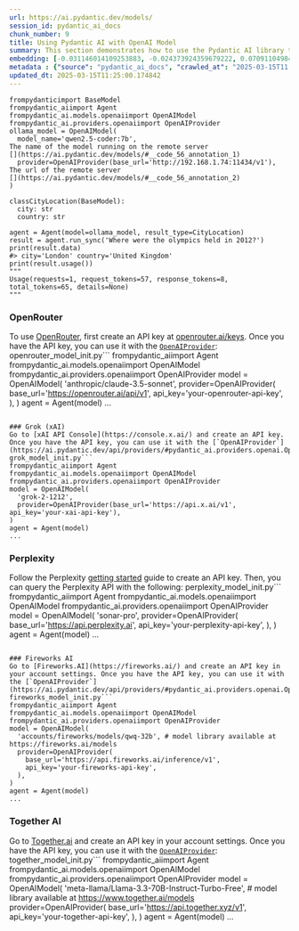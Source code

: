 ```yaml
---
url: https://ai.pydantic.dev/models/
session_id: pydantic_ai_docs
chunk_number: 9
title: Using Pydantic AI with OpenAI Model
summary: This section demonstrates how to use the Pydantic AI library to create a model and interact with OpenAI's API. It includes initializing an OpenAI model with specific parameters, defining a data structure for city locations using BaseModel, and running an agent to query information about the 2012 Olympics, displaying the result and usage details.
embedding: [-0.031146014109253883, -0.024373924359679222, 0.07091104984283447, -0.04197575896978378, 0.007513660937547684, -0.01460756454616785, -0.022233160212635994, 0.0342802032828331, -0.004704783204942942, 0.0017787228571251035, 0.003426271490752697, -0.05926977097988129, 9.31337199290283e-05, -0.04247947037220001, -0.01700018346309662, -0.026542672887444496, -0.03881358727812767, 0.029774805530905724, 0.008465111255645752, 0.05831832066178322, 0.05224582925438881, 0.0160487312823534, -0.016706353053450584, 0.011795188300311565, -0.016790304332971573, -0.012942525558173656, -7.826730143278837e-05, 0.05700308084487915, -0.00306772836484015, -0.01800760067999363, -0.001943127834238112, -0.012096014805138111, -0.04337495192885399, -0.025801099836826324, -0.028403596952557564, -0.006149448920041323, 0.00038893165765330195, -0.005834630690515041, 0.02701839804649353, 0.035399556159973145, 0.0433189831674099, -0.07902636379003525, 0.006901514250785112, 0.04320704936981201, -0.004624329507350922, 0.024331947788596153, -0.015600990504026413, 0.00573668722063303, -0.006075991317629814, 0.0016501720529049635, 0.004967131651937962, 0.04021277651190758, -0.016062723472714424, -0.041388098150491714, -0.015251192264258862, -0.012578736059367657, -0.017447924241423607, 0.023100659251213074, -0.013803028501570225, -0.01026307325810194, 0.007548640947788954, 0.010347024537622929, 0.019210906699299812, 0.04695688188076019, 0.0012137989979237318, -0.04082842171192169, -0.06357928365468979, 0.0005308184772729874, -0.040016889572143555, 0.01270466297864914, -0.022191185504198074, 0.03341270610690117, -0.015447079204022884, -0.02185537852346897, 0.014341717585921288, -0.03450407460331917, -0.03587528318166733, 0.12346470355987549, -0.00646776519715786, -0.015363127924501896, -0.022289128974080086, -0.015181233175098896, -0.00573668722063303, -0.03847777843475342, 0.00587310828268528, -0.029383031651377678, -0.07958604395389557, -0.006953984033316374, -0.021729450672864914, -0.05151825025677681, -0.007730535697191954, -0.03290899470448494, -0.017629818990826607, 0.015489055775105953, 0.09615247696638107, 0.022387072443962097, 0.010983657091856003, 0.0026217359118163586, 0.02125372551381588, 0.031509801745414734, 0.013096436858177185, -0.06190025433897972, -0.037778183817863464, 0.030250530689954758, 0.021281709894537926, -0.019910501316189766, 0.026906462386250496, 0.010731802321970463, -0.008080333471298218, 0.0005089560872875154, -0.11232713609933853, -0.01540510356426239, 0.0059220800176262856, -0.0069364942610263824, -0.029103193432092667, 9.286043496103957e-05, -0.012172969989478588, -0.020680056884884834, -0.007947410456836224, -0.04804825410246849, -0.05672324448823929, -0.005988541524857283, 0.04519389942288399, 0.02441590093076229, 0.04410253092646599, -0.0006965352804400027, 0.0012452808441594243, -0.02385622262954712, -0.0400448739528656, -0.035539478063583374, -0.009731380268931389, 0.00852807518094778, 0.03945721313357353, -0.0015137508744373918, 0.0030082627199590206, -0.03276907652616501, -0.035455524921417236, -0.0023471445310860872, -0.03923334181308746, 0.03903745487332344, 0.0039002476260066032, -0.029606902971863747, -0.0335526242852211, 0.04273132234811783, -0.08775731921195984, -0.006960980128496885, -0.0075836204923689365, -0.03685471788048744, -0.024737713858485222, 0.007982390001416206, 0.012284905649721622, -0.012214945629239082, -0.014803451485931873, 0.003641397226601839, -0.02756408229470253, 0.009416562505066395, 0.025717148557305336, 0.06397105753421783, 0.031062062829732895, -0.014439661055803299, -0.026906462386250496, 0.05070671811699867, -0.035259637981653214, 0.0036204091738909483, -0.022457031533122063, 0.01754586771130562, -0.05535203590989113, 0.02217719331383705, -0.07018347084522247, -0.05910186842083931, -0.019322840496897697, 0.006107472814619541, -0.012075026519596577, 0.0245418269187212, 0.02272287756204605, -0.0418638251721859, -0.02824968658387661, -0.0050230990163981915, -0.043402936309576035, -0.05330921337008476, -0.01096966490149498, 0.01504131406545639, -0.038421813398599625, 0.03153778612613678, -0.016342561691999435, -0.0012653942685574293, -0.003081720322370529, 0.031285934150218964, 0.01305446121841669, 0.09201086312532425, 0.017168086022138596, 0.030250530689954758, 0.028963273391127586, 0.05809445306658745, 0.03789011761546135, -0.016146674752235413, 0.031789641827344894, -0.03461600840091705, 0.049531396478414536, 0.00418358389288187, 0.010046198032796383, -0.0066076843068003654, 0.019126953557133675, -0.04857994616031647, 0.024303965270519257, -0.08350377529859543, 0.008171280845999718, -0.015307160094380379, -0.009066764265298843, 0.018133528530597687, 0.016664376482367516, -0.04827212542295456, 0.03223738446831703, -0.020358243957161903, -0.0241780374199152, -0.015936797484755516, -0.0396810844540596, 0.009416562505066395, 0.01923888921737671, 0.05165816843509674, -0.019490744918584824, 0.041388098150491714, 0.01320837251842022, -0.016930222511291504, 0.014775467105209827, 0.03299294784665108, 0.026626624166965485, -0.05232977867126465, 0.038869552314281464, 0.005491828545928001, 0.0259690023958683, 0.0178676825016737, -0.0320974625647068, -0.0156849417835474, 0.04401858150959015, -0.029047226533293724, 0.0757242739200592, -0.0059010921977460384, 0.006751101464033127, -0.03374851122498512, 0.029634885489940643, -0.026864485815167427, 0.022960741072893143, 0.009528497233986855, 0.04723672196269035, -0.006415295414626598, -0.012781619094312191, -0.03721850737929344, 0.02710234932601452, 0.018483325839042664, 0.05333719775080681, -0.004953139461576939, 0.0021197758615016937, 0.024975577369332314, -0.013607142493128777, 0.0033790485467761755, -0.04997913911938667, -0.0200224369764328, -0.08473506569862366, -5.596768096438609e-05, 0.002032326301559806, 0.031118029728531837, -0.006282371934503317, 0.01855328492820263, -0.002373379422351718, -0.033944398164749146, -0.04228358343243599, 0.008388156071305275, -0.019896510988473892, -0.013012485578656197, 0.009934263303875923, 0.0346439927816391, 0.016566433012485504, -0.06128460913896561, -0.06469863653182983, 0.0024083591997623444, 0.02230312116444111, 0.018623245880007744, -0.013935952447354794, 0.0019483747892081738, -0.0020620592404156923, 0.005929076112806797, 0.03649092838168144, 0.024429891258478165, 0.009864303283393383, 0.00573668722063303, -0.014495628885924816, -0.0039107417687773705, -0.03198552876710892, -0.005523310508579016, 0.0288513395935297, 0.016216635704040527, 0.0027459142729640007, -0.03232133388519287, 0.0324612557888031, -0.014159822836518288, 0.0429551936686039, -0.0022369581274688244, 0.026206865906715393, -0.0020987880416214466, 0.07477281987667084, 0.016720343381166458, -0.01078777015209198, -0.02129570208489895, -0.0008679362945258617, 0.031929560005664825, -0.007408721372485161, -0.008017370477318764, 0.05490429326891899, -0.017671795561909676, -0.02678053453564644, 0.03204149752855301, -0.012103010900318623, -0.008577046915888786, -0.024737713858485222, -0.021043848246335983, 0.035399556159973145, 0.0023209096398204565, 0.018777156248688698, -0.01933683268725872, -0.07225427776575089, -0.038197942078113556, 0.0006493125110864639, -0.005264459643512964, -0.05370098724961281, 0.009913275018334389, 0.021645499393343925, -0.020008444786071777, -0.004508896265178919, 0.001228665467351675, 0.01471949927508831, -0.027913879603147507, 0.00682106101885438, 0.03103407844901085, 0.013782041147351265, -0.0028351128567010164, -0.005114046856760979, 0.011900127865374088, 0.0037988063413649797, 0.039065439254045486, -0.055156148970127106, -0.0051385327242314816, -0.0530293770134449, 0.024583803489804268, -0.03520366922020912, 0.05294542387127876, 0.02601097896695137, 0.05179808661341667, -0.008723962120711803, -0.0019273869693279266, 0.01663639210164547, 0.013886980712413788, 0.006177432835102081, 0.03450407460331917, -0.0073457579128444195, 0.002586756134405732, 0.0054008811712265015, -0.001916893059387803, -0.014138835482299328, -0.0018399374093860388, -0.05260961875319481, 0.028501540422439575, 0.0020393223967403173, -0.007961402647197247, -0.00012297586363274604, 0.010990653187036514, -0.003931729588657618, -0.03265714272856712, -0.021925337612628937, 0.005589772015810013, 0.006474760826677084, -0.012557747773826122, -0.03400036692619324, -0.012879562564194202, -0.029327064752578735, -0.006096979137510061, -0.022778846323490143, 0.037470363080501556, 0.011851156130433083, 0.0415000356733799, 0.05051083117723465, 0.011004645377397537, -7.744746108073741e-05, -0.04163995385169983, 0.009661420248448849, 0.008416139520704746, 0.029914725571870804, -0.007072915323078632, -0.038141973316669464, 0.04488607868552208, 0.0299427080899477, -0.040296729654073715, -0.013775045052170753, -0.007786503527313471, -0.01651046611368656, 0.006051505450159311, 0.03212544694542885, 0.013278331607580185, 0.017168086022138596, 0.040296729654073715, -0.010032206773757935, -0.011319463141262531, -0.01718207821249962, 0.022275136783719063, -0.03562342748045921, 0.010067186318337917, 0.041528020054101944, -0.0025989990681409836, -0.01399192027747631, 0.021127799525856972, 0.033300768584012985, -0.0396810844540596, 0.019406793639063835, -0.016720343381166458, -0.006002533715218306, -0.043486885726451874, -0.0033965385518968105, -0.011711237020790577, 0.040800437331199646, 0.012599723413586617, -0.004736264701932669, -0.07818684726953506, -0.014565588906407356, -0.01974259875714779, -0.08686184138059616, 0.03327278420329094, 0.04793631657958031, -0.03794608637690544, 0.023212594911456108, -0.058710094541311264, -0.016216635704040527, 0.026682591065764427, 0.015754900872707367, -0.0041136243380606174, -0.0032881011720746756, -0.030502384528517723, -0.013754057697951794, 0.032573189586400986, -0.0012855076929554343, -0.00608998304232955, 0.019084978848695755, -0.0714707300066948, -0.035259637981653214, 0.009276642464101315, -0.04119221121072769, -0.019490744918584824, -0.022750861942768097, -0.021869370713829994, 0.012438816949725151, 0.0012356614461168647, -0.002957541961222887, -0.016468489542603493, 0.0003965834912378341, 0.024401908740401268, 0.01754586771130562, -0.06083686649799347, 0.044494304805994034, -0.006338339764624834, 0.07398927211761475, -0.03271310776472092, 0.03542754054069519, 0.03103407844901085, -0.0584302581846714, 0.007233822718262672, 0.016244618222117424, 0.01329931989312172, 0.00859103910624981, -0.009346602484583855, 0.006282371934503317, -0.021519573405385017, 0.00638731149956584, -0.012214945629239082, -0.009717388078570366, -0.041024308651685715, -0.01755985990166664, -0.05938170850276947, 0.04049261659383774, 0.0119980713352561, -0.03167770802974701, -0.018595261499285698, -0.006055003497749567, -0.011144564487040043, -0.02724226750433445, 0.0335526242852211, -0.027396179735660553, 0.07063121348619461, -0.0005657982546836138, -0.019406793639063835, 0.016986191272735596, 0.02084796130657196, -0.011536338366568089, 0.03909342363476753, 0.05736687034368515, -0.01814752072095871, 0.03998890519142151, -0.02359037660062313, -0.024611787870526314, 0.008542067371308804, -0.02080598473548889, -0.0068105668760836124, -0.0046942890621721745, -0.040800437331199646, -0.012235933914780617, 0.06542621552944183, -0.016384538263082504, -0.003449008334428072, 0.011522346176207066, -0.015279176644980907, 0.010347024537622929, 0.04278729110956192, -0.011760208755731583, -0.015111273154616356, 0.0003023566387128085, 0.014089863747358322, 0.024835657328367233, 0.04771244525909424, 0.0006646161782555282, 0.03825390711426735, -0.008612026460468769, 0.012242930009961128, 0.009206683374941349, -0.017308004200458527, -0.030866175889968872, 0.018483325839042664, 0.00034389516804367304, 0.009857307188212872, -0.017294013872742653, -0.019462760537862778, -0.019686631858348846, -0.013872988522052765, 0.04522188380360603, 0.015265184454619884, 0.003100959351286292, 0.011942103505134583, -0.04365478828549385, 0.00553030613809824, 0.01311742514371872, -0.01224992610514164, -0.0178676825016737, -0.021043848246335983, -0.017294013872742653, 0.05655534192919731, -0.005687715485692024, 0.002887582406401634, -0.014523613266646862, 0.03190157562494278, 0.016034740954637527, -0.018413366749882698, 0.0003305590944364667, 0.02125372551381588, 0.03808600455522537, 0.00046042160829529166, 0.011144564487040043, -0.023702312260866165, 0.02824968658387661, 0.015838854014873505, -0.03081020712852478, -0.028739403933286667, 0.031285934150218964, -0.024849649518728256, -0.007625596132129431, -0.00163967814296484, 0.03643495962023735, -0.002030577277764678, 0.006565708201378584, 0.05006308853626251, 0.027270251885056496, -0.0022614439949393272, -0.03867366537451744, -0.014593572355806828, 0.006041011307388544, -0.0026689586229622364, -0.008926845155656338, -0.039205361157655716, -0.01970062404870987, 0.018581269308924675, -0.021323686465620995, -0.001316114910878241, -0.02240106463432312, 0.0029225621838122606, -0.023338522762060165, -0.00590808829292655, 0.013383271172642708, 0.015614982694387436, -0.021225742995738983, -0.021337678655982018, 0.004452928435057402, 0.030502384528517723, -0.00635233148932457, 0.042115677148103714, 0.028487548232078552, -0.02012038044631481, -0.010927689261734486, -0.03338472172617912, -0.020680056884884834, 0.0024538328871130943, 0.004897172097116709, 0.0038442800287157297, -0.03940124809741974, 0.023870214819908142, 0.023380497470498085, -0.02125372551381588, -0.012151982635259628, 0.043179064989089966, -0.02788589708507061, -0.03912140801548958, 0.013131416402757168, 0.02367432788014412, -0.015055306255817413, -0.00434449128806591, 0.01732199639081955, -0.02262493409216404, 0.0025307885371148586, -0.008297208696603775, -0.0004617333470378071, 0.023870214819908142, -0.049475427716970444, 0.03593125194311142, 0.050398893654346466, -0.02802581526339054, 0.017154093831777573, -0.018539294600486755, 0.01663639210164547, 0.02847355604171753, -0.012291901744902134, 0.005009107291698456, -0.02871141955256462, -0.0196586474776268, -0.03660286217927933, 0.033300768584012985, -0.017895665019750595, 0.013292323797941208, 0.013180388137698174, -0.017951633781194687, -0.013222364708781242, 0.00526795769110322, -0.007072915323078632, -0.006485254969447851, -0.006016525439918041, -0.03570738062262535, -0.0021897354163229465, 0.03002665936946869, 0.01341825071722269, -0.02536735124886036, 0.04692889750003815, -0.006856040563434362, -0.029858756810426712, 0.02468174695968628, 0.0005382516537792981, -0.026262832805514336, -0.004131114576011896, -0.03081020712852478, 0.007429709658026695, 0.0009689404396340251, 0.023436466231942177, 0.00790543481707573, -0.004159098025411367, -0.018161512911319733, -0.028319645673036575, 0.019448768347501755, -0.06772089004516602, 0.016902239993214607, -0.017489898949861526, 0.002992521971464157, -0.0018924071919173002, 0.03587528318166733, 0.03422423452138901, 0.03170568868517876, 0.03601520135998726, 0.007520657032728195, -0.013495206832885742, 0.027088357135653496, 0.014215790666639805, 0.03274109214544296, 0.0007428834796883166, -0.007569628767669201, 0.042535435408353806, -0.03973705321550369, -0.011760208755731583, 0.027368195354938507, -0.006656656041741371, 0.03439214080572128, -0.05921380594372749, 0.018399374559521675, 0.036910682916641235, -0.03702262043952942, 0.012508776038885117, -0.01323635596781969, -0.009850312024354935, -0.011445390060544014, 0.004655811470001936, -0.016398530453443527, -0.005065075121819973, 0.025059528648853302, 0.007856463082134724, 0.0014848924474790692, 0.010437971912324429, 0.02907520905137062, -0.0415000356733799, -0.07807490974664688, -0.021421629935503006, 0.013768048956990242, 0.0033370729070156813, -0.020554130896925926, -0.030642304569482803, -0.014054883271455765, -0.010990653187036514, 0.047376640141010284, 0.040156811475753784, -0.011851156130433083, -0.017811713740229607, 0.01357216201722622, 0.0004055470635648817, 0.0068105668760836124, -0.01122151967138052, 0.02203727327287197, -0.0004595471255015582, 0.010871721431612968, -0.008311199955642223, -0.041528020054101944, -0.013278331607580185, 0.03439214080572128, -0.0189310684800148, -0.014005911536514759, 0.005635245703160763, -0.032797060906887054, -0.01974259875714779, 0.03223738446831703, -0.02298872359097004, -0.00280013307929039, -0.018581269308924675, -0.01919691450893879, -0.0036344011314213276, -0.0042395517230033875, -0.011249504052102566, -0.024989569559693336, -0.055016230791807175, 0.015013329684734344, -0.04270333796739578, -0.006159942597150803, -0.004008685238659382, -0.023842232301831245, -0.02248501591384411, 0.012298897840082645, -0.0005583650781773031, -0.02249900810420513, -0.00456136604771018, 0.04049261659383774, -0.043822694569826126, -0.004215065855532885, -0.022191185504198074, 0.011963091790676117, 0.0028403596952557564, -0.01373306941241026, 0.01138242706656456, 0.0024258492048829794, 0.010563899762928486, 0.008982812985777855, -0.037470363080501556, 0.016790304332971573, 0.007548640947788954, 0.00791243091225624, -0.004050660878419876, 0.02568916417658329, -0.0007717418484389782, -0.00499511556699872, 0.022610941901803017, -0.0005653609987348318, -0.0004016118182335049, -0.007090405561029911, -0.02692045457661152, -0.013928956352174282, 0.0018206986133009195, 0.028361622244119644, 0.029383031651377678, -0.03176165744662285, 0.010319041088223457, 0.0001104596522054635, 0.015027321875095367, -0.0035679396241903305, 0.01741993986070156, 0.00010384627967141569, 0.006041011307388544, -0.012096014805138111, 0.022429047152400017, 0.002028828486800194, -0.010053194127976894, -0.041751887649297714, -0.027312228456139565, -0.007555636577308178, -0.044410355389118195, -0.0004114499024581164, 0.01837139017879963, 0.017797721549868584, 0.02130969427525997, 0.023198602721095085, -0.0014577831607311964, -0.12458405643701553, -0.03349665552377701, 0.024947592988610268, -0.02052614651620388, 0.016076715663075447, 0.006681141909211874, 0.007737531792372465, 0.0303064975887537, -0.015069297514855862, -0.002564019290730357, 8.848796278471127e-05, -0.02893529087305069, -0.027592066675424576, 0.0019553708843886852, 0.03058633767068386, -0.03982100263237953, -0.004676799289882183, -0.01782570593059063, 0.03475593030452728, -0.019084978848695755, -0.007205838803201914, -0.013628129847347736, 0.039149392396211624, -0.0007096526678651571, -0.025423318147659302, -0.010479947552084923, -0.010165129788219929, 0.02125372551381588, 0.03095012716948986, -0.007779507432132959, -0.03970906883478165, 0.006688137538731098, -0.00056011404376477, 0.03800205513834953, -0.03643495962023735, 0.04933550953865051, 0.012005067430436611, 0.02729823626577854, 0.013334299437701702, -0.010640854947268963, -0.007135879248380661, -0.03450407460331917, 0.03176165744662285, -0.028501540422439575, 0.013348291628062725, -0.005663229618221521, -0.01417381502687931, -0.007632592227309942, -0.005834630690515041, -0.007212834898382425, 0.015461071394383907, 0.02692045457661152, 0.006327845621854067, 0.02165949158370495, 0.004078644793480635, 0.059493642300367355, -0.044858094304800034, 0.016202643513679504, -0.016762319952249527, -0.008612026460468769, 0.00634183781221509, 0.0008097823592834175, -0.023002715781331062, -0.009360594674944878, -0.02706037275493145, 0.01774175465106964, 0.021547555923461914, 0.03797407075762749, -0.03201351314783096, -0.023660335689783096, -0.007681563962250948, -0.009150715544819832, 0.006068995222449303, -0.012396841309964657, -0.0003301218675915152, -0.023240579292178154, 0.040800437331199646, 0.029466982930898666, 0.009262651205062866, -0.03766625002026558, 0.0232685636729002, -0.013698089867830276, 0.0050965566188097, 0.03808600455522537, -0.02427598088979721, -0.025423318147659302, 0.003819794161245227, -0.04757252708077431, -0.003732344601303339, 0.01637054607272148, 0.025941019877791405, -0.020092396065592766, 0.005750678945332766, -0.012725651264190674, -0.027731984853744507, 0.013712081126868725, -0.03643495962023735, 0.032936979085206985, 0.024080093950033188, 0.008227248676121235, 0.06156444922089577, 0.02929908037185669, -0.019070986658334732, 0.01663639210164547, 0.007051927503198385, 0.03752632811665535, -0.01471949927508831, -0.0004919034545309842, 0.005239973776042461, 0.008388156071305275, 0.02971883863210678, -0.003300344105809927, -0.0328250452876091, 0.0028805865440517664, -0.0203862264752388, 0.010542911477386951, 0.060780901461839676, -0.003770822426304221, -0.01992449350655079, 0.005705205257982016, 0.015335144475102425, 0.010305048897862434, 0.027256259694695473, 0.030250530689954758, 0.009297630749642849, -0.0054008811712265015, 0.0048202164471149445, -0.0013204874703660607, -0.019070986658334732, -0.012725651264190674, 0.02477969042956829, 0.0023611364886164665, -0.020512154325842857, 0.008814909495413303, -0.025801099836826324, 0.009731380268931389, 0.024234004318714142, -0.01754586771130562, -0.01348121464252472, -0.007590616587549448, -0.00815728958696127, -0.010633858852088451, 0.004456426482647657, -0.018133528530597687, -0.01497135404497385, 0.022205177694559097, -0.007590616587549448, -0.028879322111606598, -0.035819314420223236, -0.03134189918637276, 0.027130331844091415, -0.04516591876745224, -0.0122709134593606, 0.036267057061195374, -0.011242507956922054, 0.03240528702735901, 0.002420602133497596, -0.049475427716970444, -0.023562392219901085, -0.001964115770533681, 0.008031361736357212, 0.03201351314783096, 0.00358193158172071, -0.03397238254547119, 0.024751706048846245, -0.01323635596781969, -0.017168086022138596, -0.011683252640068531, 0.003361558774486184, -0.007184850983321667, 0.00661467993631959, 0.002955793170258403, 0.0045578680001199245, 0.026122914627194405, 0.055380020290613174, 0.04681696370244026, 0.015307160094380379, -0.018889091908931732, 0.010430975817143917, 0.05943767726421356, 0.013628129847347736, 0.011578314006328583, 0.011011640541255474, 0.01651046611368656, 0.02820771001279354, -0.00957746896892786, -0.02550726942718029, 0.009248659014701843, -0.002829865785315633, 0.009619444608688354, 0.04424244910478592, 0.012480792589485645, 0.0010712563525885344, 0.023338522762060165, 0.0013764550676569343, -0.013061457313597202, 0.0627957358956337, 0.003015258815139532, -0.017349980771541595, -0.009171703830361366, 0.024709731340408325, 0.011165551841259003, 0.0035312108229845762, -0.01567094959318638, -0.0024993065744638443, 0.028823355212807655, -0.00661467993631959, -0.026934444904327393, -0.001207677531056106, 5.454662459669635e-05, -0.009129727259278297, -0.01750389114022255, -0.00538339139893651, -0.010214101523160934, -0.025521261617541313, 0.01755985990166664, -0.035903267562389374, 0.012837586924433708, -0.02135166898369789, -0.01417381502687931, -0.04278729110956192, -0.0259690023958683, -0.02623485028743744, 0.007212834898382425, 0.006667149718850851, -0.0022544481325894594, 0.009780352003872395, -0.00033536882256157696, 0.03002665936946869, -0.0009199687046930194, 0.01385200023651123, 0.03153778612613678, -0.024443883448839188, 0.003338821930810809, 0.026080938056111336, -0.013712081126868725, 0.010151137597858906, -0.00015751841419842094, -0.012319885194301605, -0.0038372839335352182, 0.0019029011018574238, -0.0014778965851292014, 0.005379893351346254, -0.023156628012657166, 0.010815754532814026, 0.010207105427980423, 0.05216187611222267, 0.033524639904499054, 0.015712926164269447, -0.01645449735224247, -0.011158555746078491, -0.0036344011314213276, 0.02207924984395504, -0.02834763005375862, 0.020498162135481834, -0.023240579292178154, 0.025059528648853302, 0.006331343669444323, -0.004585851915180683, -0.0095564816147089, -0.010801762342453003, 0.04343092069029808, 0.012788615189492702, -0.01567094959318638, -0.015111273154616356, -0.03268512338399887, 0.012781619094312191, 0.009444545954465866, 0.03324479982256889, 0.006887522526085377, -0.0006611181888729334, 0.021365661174058914, 0.02066606655716896, -0.01686026342213154, -0.019434776157140732, -0.026248842477798462, -0.004610337782651186, -0.012242930009961128, -0.008451119996607304, -0.022191185504198074, -0.009199687279760838, -4.167515362496488e-05, -0.009227670729160309, 0.003429769305512309, 0.013796033337712288, -0.008563054725527763, 0.012963513843715191, -0.02226114459335804, -0.016608409583568573, 0.020638082176446915, 0.03780616819858551, 0.011207527481019497, 0.015461071394383907, -0.033440686762332916, 0.015377120114862919, 0.03226536884903908, 0.014957362785935402, -0.010962668806314468, -0.0012024305760860443, -0.045501723885536194, 0.03383246064186096, 0.007751523517072201, -0.01576889306306839, 0.0033300770446658134, 0.020778000354766846, 0.01764381118118763, 0.010752790607511997, -0.08283216506242752, 0.034895848482847214, -0.0010205357102677226, -0.06010928750038147, 0.012529764324426651, 0.03830987587571144, -0.011984079144895077, 0.007118389010429382, 0.02149158902466297, -0.017797721549868584, -0.006278873886913061, -0.03833786025643349, -0.012382849119603634, -0.02756408229470253, 0.01572691835463047, 0.002807128941640258, 0.022554975003004074, 0.017252037301659584, -0.034448105841875076, -0.009451542049646378, 0.03346867114305496, 0.0047607505694031715, -0.016104700043797493, 0.01764381118118763, -0.012837586924433708, 0.009619444608688354, 0.021267717704176903, -0.06307557225227356, -0.00843712780624628, -0.04292720928788185, 0.008863881230354309, -0.0031411859672516584, -0.014201798476278782, 0.016062723472714424, -0.006471262779086828, -0.0043200054205954075, -0.030698271468281746, -0.002612991025671363, -0.01768578588962555, -0.00024332823522854596, 0.018763164058327675, 0.03377649560570717, 0.011788192205131054, 0.07734733074903488, -0.02528339996933937, -0.02262493409216404, 0.006299861706793308, 0.02413606271147728, 0.027717992663383484, -0.010123154148459435, 0.030194563791155815, -0.0232685636729002, -0.04692889750003815, -0.022289128974080086, 0.02582908421754837, 0.004190579988062382, -0.008052350021898746, 0.0117252292111516, 0.012662687338888645, 0.024527834728360176, -0.0008810536819510162, 0.021183766424655914, 0.005414872895926237, 0.004417948890477419, 0.0247237216681242, -0.041164226830005646, -0.007338761817663908, 0.019140945747494698, 0.013180388137698174, 0.01919691450893879, -0.008542067371308804, 0.023534409701824188, 0.027228275313973427, 0.00289108045399189, -0.04309511184692383, 0.0012767626903951168, 0.023604368790984154, -0.00809432566165924, 0.0074716852977871895, -0.006950485985726118, -0.02546529471874237, -0.010717811062932014, 0.028543516993522644, 0.01806356944143772, -0.002742416225373745, -0.011739220470190048, -0.024331947788596153, 0.015642967075109482, 0.015097281895577908, 0.012424824759364128, -0.017839698120951653, -0.026038963347673416, 0.020764010027050972, 0.007688560057431459, 0.02221916802227497, 0.015503047034144402, -0.009591461159288883, -0.00060296431183815, -0.007436705287545919, -0.04250745102763176, 0.04583752900362015, 0.008674990385770798, 0.010235089808702469, -0.02715831622481346, 0.0024066101759672165, 0.00015708115824963897, 0.04191979020833969, -0.02504553645849228, -0.04919559136033058, -0.013222364708781242, -0.009150715544819832, -0.0023191606160253286, 0.038785602897405624, -0.011592305265367031, 0.027074364945292473, -0.005463844630867243, -0.004844702314585447, 0.015503047034144402, 0.011277487501502037, 0.0068105668760836124, -0.00930462684482336, 0.017475908622145653, 0.01879114843904972, 0.009010796435177326, -0.01599276438355446, -0.0005675472784787416, -0.004634823650121689, -0.024345939978957176, -0.05353308469057083, 0.022191185504198074, 0.010242084972560406, -0.01718207821249962, 0.023254571482539177, 0.0008045354043133557, -0.026808518916368484, 0.01339726336300373, 0.011284483596682549, -0.003644895041361451, 0.012697666883468628, -0.021953321993350983, 0.009871299378573895, -0.011347446590662003, 0.02048416994512081, 0.016790304332971573, 0.010500935837626457, -0.042535435408353806, 0.026752550154924393, -0.023478440940380096, 0.012655691243708134, -0.03167770802974701, -0.0035242147278040648, -0.013243352063000202, 0.04096833989024162, 0.022960741072893143, 0.0024310960434377193, 0.05101453885436058, -0.010962668806314468, -0.0067196195013821125, -0.007006453815847635, -0.017811713740229607, 0.034168269485235214, -0.0043654791079461575, -0.05887799710035324, 0.04194777458906174, -0.026346785947680473, -0.019574696198105812, 0.001014414243400097, 0.01529316883534193, 0.042451485991477966, 0.0015189978294074535, -0.03735842555761337, -0.025661181658506393, -0.009136723354458809, -0.0017813462764024734, 0.01681828685104847, -0.009563476778566837, -0.02546529471874237, 0.02130969427525997, -0.0022282132413238287, -0.0018609253456816077, -0.032293349504470825, -0.02143562212586403, 0.0007507539703510702, -0.015237201005220413, 0.028515532612800598, 0.002698691561818123, -0.006782582961022854, 0.01691623032093048, -0.0433189831674099, 0.009045775979757309, -0.0033353238832205534, -0.0009007298504002392, 0.010577891021966934, 0.00877992995083332, -0.020400218665599823, 0.024387916550040245, 0.03081020712852478, -0.01471949927508831, -0.03053036890923977, 0.024933600798249245, -0.011137568391859531, -0.05420469865202904, -0.03002665936946869, 0.005974549800157547, 0.007436705287545919, -0.032881010323762894, 0.014313734136521816, 0.00539388507604599, 0.018357397988438606, 0.01623062789440155, -0.00010756288247648627, 0.01942078396677971, -0.01951872743666172, 0.02312864363193512, 0.003232133574783802, -0.013383271172642708, -0.001853929366916418, 0.025451302528381348, -0.012200954370200634, 0.00877992995083332, -0.020218323916196823, 0.005460346583276987, -0.0067650931887328625, -0.0024888126645237207, -0.020680056884884834, 0.0010240336414426565, -0.024555819109082222, -0.003536457661539316, 0.0279698483645916, 0.001831192523241043, 0.00038062394014559686, -0.007205838803201914, -0.01302647776901722, -0.019029011949896812, -0.0004612961201928556, -0.0049006701447069645, 0.014467645436525345, 0.021911347284913063, 0.011921116150915623, -0.003693866776302457, 0.01286557037383318, 0.01078777015209198, 0.0018416864331811666, -0.01669236086308956, -0.0072548105381429195, 0.00263397884555161, -0.010584887117147446, -0.010228093713521957, 0.034951817244291306, 0.011900127865374088, 0.01663639210164547, -0.01609070785343647, 0.002546529518440366, -0.007639588322490454, -0.012914542108774185, -0.0027161813341081142, -0.0051840064115822315, 0.004750256892293692, -0.013509199023246765, 0.02627682499587536, 0.017168086022138596, 4.2392512114020064e-06, -0.008332188241183758, -0.023898199200630188, 0.0024241001810878515, 0.03204149752855301, -0.02459779568016529, 0.010654847137629986, 0.010815754532814026, 0.008612026460468769, 0.01357216201722622, -0.0034979800693690777, 0.027941863983869553, 0.022471023723483086, -0.0049146618694067, -0.006702129729092121, -0.027438154444098473, 0.00254303147085011, -0.024401908740401268, -0.011305470950901508, -0.012144986540079117, 0.025619205087423325, 0.02221916802227497, -0.00516651663929224, 0.03699463605880737, 0.00673011364415288, 0.0012785117141902447, -0.038925521075725555, -0.008975816890597343, 0.037414394319057465, 0.009808335453271866, -0.04723672196269035, -0.0009077258291654289, 0.018399374559521675, 0.029550934210419655, -0.0202043317258358, -0.017853690311312675, -0.01883312501013279, -0.015321152284741402, -0.010039202868938446, -0.007044931873679161, -0.023058684542775154, 0.019252881407737732, -0.0389535054564476, 0.002518545603379607, 0.012977506034076214, -0.009017792530357838, 0.006453773006796837, 0.03271310776472092, -0.010402992367744446, -0.007317773997783661, -0.04415849968791008, -0.04136011376976967, 0.01515324879437685, 0.017405947670340538, -0.0021897354163229465, -0.0036833728663623333, -0.017489898949861526, 0.0051385327242314816, -0.0028386106714606285, 0.014593572355806828, 0.0028368616476655006, -0.0066076843068003654, 0.0037043606862425804, -0.011102588847279549, 0.002780894050374627, -0.01719607040286064, -0.003214643569663167, 0.04035269841551781, 0.01497135404497385, 0.0123618608340621, -0.002070804126560688, 0.0037603285163640976, 0.018161512911319733, 0.015237201005220413, 0.005142030771821737, -0.02720029279589653, 0.010402992367744446, 0.0353715717792511, 0.027759969234466553, -0.024401908740401268, 0.000884114415384829, 0.014117847196757793, 0.0061354567296803, -0.012620711699128151, 0.04256341978907585, -0.004925156012177467, 0.00284560676664114, 0.03058633767068386, 0.0065622106194496155, 0.029858756810426712, -0.04163995385169983, 0.021645499393343925, -0.00966841634362936, -0.022526990622282028, 0.014152826741337776, 0.024989569559693336, -0.002611242001876235, 0.03016657941043377, 0.00461733341217041, 0.023254571482539177, -0.019308850169181824, 0.02331053838133812, 0.030362466350197792, 0.013705085963010788, 0.017349980771541595, -0.011228515766561031, 0.011347446590662003, 0.014803451485931873, -0.015796877443790436, -0.012928534299135208, 0.03889753669500351, -0.008444123901426792, 0.0234504584223032, 0.013914964161813259, 0.04712478443980217, -0.004785236436873674, -6.25810498604551e-05, -0.013376275077462196, 0.00547433877363801, 0.007170858792960644, 0.012082022614777088, -0.005264459643512964, -0.017028165981173515, 0.004456426482647657, -0.018623245880007744, -0.00214950880035758, -0.00806634221225977, 0.01346022728830576, 0.01714010164141655, -0.0025377843994647264, -0.03721850737929344, -0.004246547818183899, 0.025619205087423325, 0.031509801745414734, 0.026808518916368484, -0.00806634221225977, -0.009346602484583855, 0.01053591538220644, -0.01122151967138052, 0.01855328492820263, -0.01558699831366539, 0.01120053231716156, -0.026164889335632324, -0.0025989990681409836, 0.014453653246164322, 0.01295651774853468, -0.018805140629410744, 0.0011455884668976068, -0.018623245880007744, -0.03223738446831703, -0.020945904776453972, -0.00825523305684328, 0.014306738041341305, 0.004473916254937649, 0.035259637981653214, -0.025087513029575348, -0.004862192086875439, -0.020358243957161903, -0.027438154444098473, 0.004634823650121689, 0.01392196025699377, -0.012256922200322151, 0.01663639210164547, -0.006317351944744587, 0.02610892243683338, -0.017587842419743538, 0.013383271172642708, -0.006698631681501865, -0.004935649689286947, -0.01076678279787302, -0.0122709134593606]
metadata : {"source": "pydantic_ai_docs", "crawled_at": "2025-03-15T11:25:00.173333", "url_path": "/models/", "chunk_size": 3983}
updated_dt: 2025-03-15T11:25:00.174842
---
```

```
frompydanticimport BaseModel
frompydantic_aiimport Agent
frompydantic_ai.models.openaiimport OpenAIModel
frompydantic_ai.providers.openaiimport OpenAIProvider
ollama_model = OpenAIModel(
  model_name='qwen2.5-coder:7b', 
The name of the model running on the remote server
[](https://ai.pydantic.dev/models/#__code_56_annotation_1)
  provider=OpenAIProvider(base_url='http://192.168.1.74:11434/v1'), 
The url of the remote server
[](https://ai.pydantic.dev/models/#__code_56_annotation_2)
)

classCityLocation(BaseModel):
  city: str
  country: str

agent = Agent(model=ollama_model, result_type=CityLocation)
result = agent.run_sync('Where were the olympics held in 2012?')
print(result.data)
#> city='London' country='United Kingdom'
print(result.usage())
"""
Usage(requests=1, request_tokens=57, response_tokens=8, total_tokens=65, details=None)
"""

```

### OpenRouter
To use [OpenRouter](https://openrouter.ai), first create an API key at [openrouter.ai/keys](https://openrouter.ai/keys).
Once you have the API key, you can use it with the [`OpenAIProvider`](https://ai.pydantic.dev/api/providers/#pydantic_ai.providers.openai.OpenAIProvider):
openrouter_model_init.py```
frompydantic_aiimport Agent
frompydantic_ai.models.openaiimport OpenAIModel
frompydantic_ai.providers.openaiimport OpenAIProvider
model = OpenAIModel(
  'anthropic/claude-3.5-sonnet',
  provider=OpenAIProvider(
    base_url='https://openrouter.ai/api/v1',
    api_key='your-openrouter-api-key',
  ),
)
agent = Agent(model)
...

```

### Grok (xAI)
Go to [xAI API Console](https://console.x.ai/) and create an API key. Once you have the API key, you can use it with the [`OpenAIProvider`](https://ai.pydantic.dev/api/providers/#pydantic_ai.providers.openai.OpenAIProvider):
grok_model_init.py```
frompydantic_aiimport Agent
frompydantic_ai.models.openaiimport OpenAIModel
frompydantic_ai.providers.openaiimport OpenAIProvider
model = OpenAIModel(
  'grok-2-1212',
  provider=OpenAIProvider(base_url='https://api.x.ai/v1', api_key='your-xai-api-key'),
)
agent = Agent(model)
...

```

### Perplexity
Follow the Perplexity [getting started](https://docs.perplexity.ai/guides/getting-started) guide to create an API key. Then, you can query the Perplexity API with the following:
perplexity_model_init.py```
frompydantic_aiimport Agent
frompydantic_ai.models.openaiimport OpenAIModel
frompydantic_ai.providers.openaiimport OpenAIProvider
model = OpenAIModel(
  'sonar-pro',
  provider=OpenAIProvider(
    base_url='https://api.perplexity.ai',
    api_key='your-perplexity-api-key',
  ),
)
agent = Agent(model)
...

```

### Fireworks AI
Go to [Fireworks.AI](https://fireworks.ai/) and create an API key in your account settings. Once you have the API key, you can use it with the [`OpenAIProvider`](https://ai.pydantic.dev/api/providers/#pydantic_ai.providers.openai.OpenAIProvider):
fireworks_model_init.py```
frompydantic_aiimport Agent
frompydantic_ai.models.openaiimport OpenAIModel
frompydantic_ai.providers.openaiimport OpenAIProvider
model = OpenAIModel(
  'accounts/fireworks/models/qwq-32b', # model library available at https://fireworks.ai/models
  provider=OpenAIProvider(
    base_url='https://api.fireworks.ai/inference/v1',
    api_key='your-fireworks-api-key',
  ),
)
agent = Agent(model)
...

```

### Together AI
Go to [Together.ai](https://www.together.ai/) and create an API key in your account settings. Once you have the API key, you can use it with the [`OpenAIProvider`](https://ai.pydantic.dev/api/providers/#pydantic_ai.providers.openai.OpenAIProvider):
together_model_init.py```
frompydantic_aiimport Agent
frompydantic_ai.models.openaiimport OpenAIModel
frompydantic_ai.providers.openaiimport OpenAIProvider
model = OpenAIModel(
  'meta-llama/Llama-3.3-70B-Instruct-Turbo-Free', # model library available at https://www.together.ai/models
  provider=OpenAIProvider(
    base_url='https://api.together.xyz/v1',
    api_key='your-together-api-key',
  ),
)
agent = Agent(model)
...